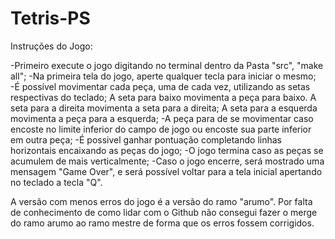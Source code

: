 # Tetris-PS

Instruções do Jogo:

-Primeiro execute o jogo digitando no terminal dentro da Pasta "src", "make all";
-Na primeira tela do jogo, aperte qualquer tecla para iniciar o mesmo;
-É possível movimentar cada peça, uma de cada vez, utilizando as setas respectivas do teclado;
A seta para baixo movimenta a peça para baixo. A seta para a direita movimenta a seta para a direita;
A seta para a esquerda movimenta a peça para a esquerda;
-A peça para de se movimentar caso encoste no limite inferior do campo de jogo ou encoste sua parte inferior em outra peça;
-É possivel ganhar pontuação completando linhas horizontais encaixando as peças do jogo;
-O jogo termina caso as peças se acumulem de mais verticalmente;
-Caso o jogo encerre, será mostrado uma mensagem "Game Over", e será possível voltar para a tela inicial apertando no teclado a tecla "Q".


A versão com menos erros do jogo é a versão do ramo "arumo". Por falta de conhecimento de como lidar com o Github não consegui fazer o merge do ramo arumo ao ramo mestre de forma que os erros fossem corrigidos.
